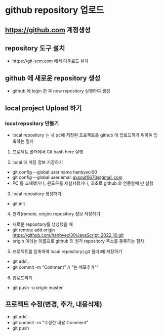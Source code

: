 # github repository 업로드

## https://github.com 계정생성
## repository 도구 설치
* https://git-scm.com 에서 다운로드 설치

## github 에 새로운 repository 생성
* github 에 login 한 후 new repository 실행하여 생성

## local project Upload 하기
### local repository 만들기
* local repository 는 내 pc에 저장된 프로젝트를 github 에 업로드하기 위하여 압축하는 절차
1. 프로젝트 폴더에서 Git bash here 실행

2. local 에 계정 정보 저장하기
* git config --global user.name hanbyeol00
* git config --global user.email gksquf6670@gmail.com
* PC 를 교체했거나, 윈도우를 재설치했거나, 최초로 github 와 연동할때 만 실행

3. local repository 생성하기
* git init 

4. 원격(remote, origin) repository 정보 저장하기
* 새로운 repository를 생성했을 때
* git remote add origin https://github.com/hanbyeol00/JavaScript_2022_10.git
* origin 이라는 이름으로 github 의 원격 repository 주소를 등록하는 절차

5. 프로젝트를 압축하여 local repository(.git 폴더)에 저장하기
* git add .
* git commit -m "Comment" // "는 메모추가""

6. 업로드하기
* git push -u origin master

## 프로젝트 수정(변경, 추가, 내용삭제)
* git add .
* git commit -m "수정한 내용 Comment"
* git push
